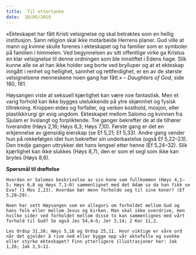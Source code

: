 ```yaml
---
title:  Til ettertanke
date:  10/05/2019
---
```


«Ekteskapet har fått Kristi velsignelse og skal betraktes som en hellig institusjon. Sann religion skal ikke motarbeide Herrens planer. Gud ville at mann og kvinne skulle forenes i ekteskapet og ha familier som er symboler på familien i himmelen. Ved begynnelsen av sitt offentlige virke ga Kristus en klar velsignelse til denne ordningen som ble innstiftet i Edens hage. Slik kunne alle se at han ikke holder seg borte ved brylluper og at et ekteskap inngått i renhet og hellighet, sannhet og rettferdighet, er en av de største velsignelsene menneskene noen gang har fått.» – _Daughters of God_, side 180, 181.

Høysangen viste at seksuell kjærlighet kan være noe fantastisk. Men et varig forhold kan ikke bygges utelukkende på ytre skjønnhet og fysisk tiltrekning. Kroppen eldes og forfaller, og verken kosthold, mosjon, eller plastikkirurgi gir evig ungdom. Ekteskapet mellom Salomo og kvinnen fra Sjulam er livslangt og forpliktende. Tre ganger bekrefter de at de tilhører hverandre (Høys 2,16; Høys 6,3; Høys 7,10). Første gang er det en erkjennelse av gjensidig eierskap (se Ef 5,21; Ef 5,33). Andre gang vender hun på rekkefølgen idet hun bekrefter sin underkastelse (også Ef 5,22–23). Den tredje gangen uttrykker det hans lengsel etter henne (Ef 5,24–32). Slik kjærlighet kan ikke slukkes (Høys 8,7), den er som et segl som ikke kan brytes (Høys 8,6).

**Spørsmål til drøftelse**

`Hvordan er Salomos beskrivelse av sin kone som fullkommen (Høys 4,1– 5; Høys 6,8 og Høys 7,1–9) sammenlignet med det Adam sa da han fikk se Eva? (1 Mos 2,23). Hvordan bør menn forholde seg til sine koner? (Ef 5,28–29).`

`Noen har sett Høysangen som en allegori om forholdet mellom Gud og hans folk eller mellom Jesus og kirken. Man skal ikke overdrive, men hvilke sider ved forholdet mellom disse to kan sammenlignes med vårt forhold til Gud? Se også Jes 54,4–5; Jer 3,14; 2 Kor 11,2.`

`Les Ordsp 31,26; Høys 5,16 og Ordsp 25,11. Hvor viktige er våre ord når det gjelder å rive ned eller bygge opp vår ektefelle og svekke eller styrke ekteskapet? Finn ytterligere illustrasjoner her: Jak 1,26; Jak 3,5–11.`